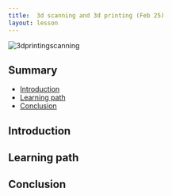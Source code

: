 ```yaml
---
title:  3d scanning and 3d printing (Feb 25)
layout: lesson
---
```


![3dprintingscanning](./.jpg)

## Summary

- [Introduction](#introduction)
- [Learning path](#learningpath)
- [Conclusion](#conclusion)

## Introduction


## Learning path

 



## Conclusion
